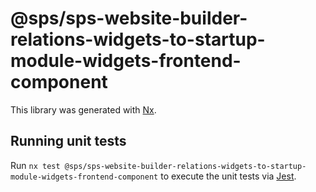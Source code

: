 # @sps/sps-website-builder-relations-widgets-to-startup-module-widgets-frontend-component

This library was generated with [Nx](https://nx.dev).

## Running unit tests

Run `nx test @sps/sps-website-builder-relations-widgets-to-startup-module-widgets-frontend-component` to execute the unit tests via [Jest](https://jestjs.io).
